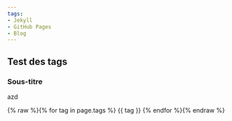 ```yaml
---
tags:
- Jekyll
- GitHub Pages
- Blog
---
```


## Test des tags
### Sous-titre

azd


{% raw %}{% for tag in page.tags %}
    {{ tag }}
{% endfor %}{% endraw %}
